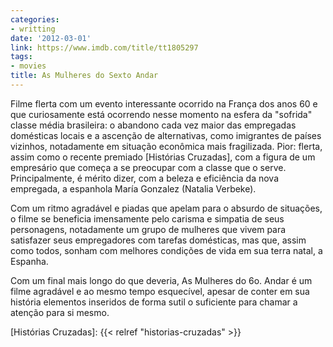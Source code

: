 ```yaml
---
categories:
- writting
date: '2012-03-01'
link: https://www.imdb.com/title/tt1805297
tags:
- movies
title: As Mulheres do Sexto Andar
---
```


Filme flerta com um evento interessante ocorrido na França dos anos 60 e que curiosamente está ocorrendo nesse momento na esfera da "sofrida" classe média brasileira: o abandono cada vez maior das empregadas domésticas locais e a ascenção de alternativas, como imigrantes de países vizinhos, notadamente em situação econômica mais fragilizada. Pior: flerta, assim como o recente premiado [Histórias Cruzadas], com a figura de um empresário que começa a se preocupar com a classe que o serve. Principalmente, é mérito dizer, com a beleza e eficiência da nova empregada, a espanhola María Gonzalez (Natalia Verbeke).

Com um ritmo agradável e piadas que apelam para o absurdo de situações, o filme se beneficia imensamente pelo carisma e simpatia de seus personagens, notadamente um grupo de mulheres que vivem para satisfazer seus empregadores com tarefas domésticas, mas que, assim como todos, sonham com melhores condições de vida em sua terra natal, a Espanha.

Com um final mais longo do que deveria, As Mulheres do 6o. Andar é um filme agradável e ao mesmo tempo esquecível, apesar de conter em sua história elementos inseridos de forma sutil o suficiente para chamar a atenção para si mesmo.

[Histórias Cruzadas]: {{< relref "historias-cruzadas" >}}